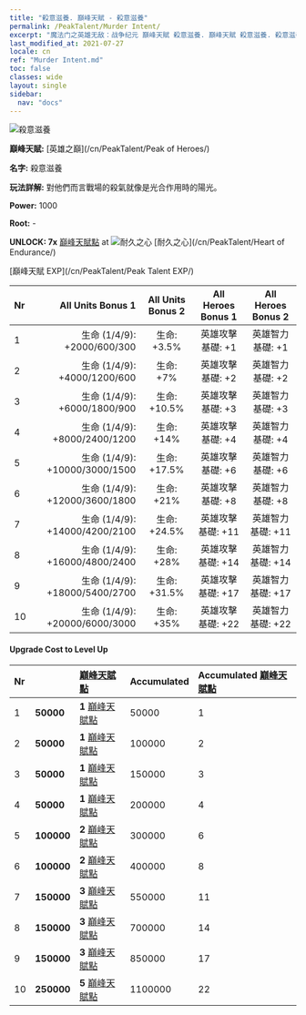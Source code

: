 ```yaml
---
title: "殺意滋養. 巔峰天賦 - 殺意滋養"
permalink: /PeakTalent/Murder Intent/
excerpt: "魔法门之英雄无敌：战争纪元 巔峰天賦 殺意滋養. 巔峰天賦 殺意滋養. 殺意滋養"
last_modified_at: 2021-07-27
locale: cn
ref: "Murder Intent.md"
toc: false
classes: wide
layout: single
sidebar:
  nav: "docs"
---
```


  ![殺意滋養](/images/pt/talent_1007.png)

  **巔峰天賦:** [英雄之巔](/cn/PeakTalent/Peak of Heroes/)

  **名字:** 殺意滋養

  **玩法詳解:** 對他們而言戰場的殺氣就像是光合作用時的陽光。

  **Power:** 1000

  **Root:** -

  **UNLOCK: 7x** [巔峰天賦點](/cn/Items/con_934/) at ![耐久之心](/images/pt/talent_1002.png) [耐久之心](/cn/PeakTalent/Heart of Endurance/)

  [巔峰天賦 EXP](/cn/PeakTalent/Peak Talent EXP/)

  | Nr | All Units Bonus 1 | All Units Bonus 2 | All Heroes Bonus 1 | All Heroes Bonus 2 |
  |:---|--------------:|:-------------:|:-------------:|:-------------:|
  | 1 | 生命 (1/4/9): +2000/600/300 | 生命: +3.5% | 英雄攻擊基礎: +1 | 英雄智力基礎: +1 |
  | 2 | 生命 (1/4/9): +4000/1200/600 | 生命: +7% | 英雄攻擊基礎: +2 | 英雄智力基礎: +2 |
  | 3 | 生命 (1/4/9): +6000/1800/900 | 生命: +10.5% | 英雄攻擊基礎: +3 | 英雄智力基礎: +3 |
  | 4 | 生命 (1/4/9): +8000/2400/1200 | 生命: +14% | 英雄攻擊基礎: +4 | 英雄智力基礎: +4 |
  | 5 | 生命 (1/4/9): +10000/3000/1500 | 生命: +17.5% | 英雄攻擊基礎: +6 | 英雄智力基礎: +6 |
  | 6 | 生命 (1/4/9): +12000/3600/1800 | 生命: +21% | 英雄攻擊基礎: +8 | 英雄智力基礎: +8 |
  | 7 | 生命 (1/4/9): +14000/4200/2100 | 生命: +24.5% | 英雄攻擊基礎: +11 | 英雄智力基礎: +11 |
  | 8 | 生命 (1/4/9): +16000/4800/2400 | 生命: +28% | 英雄攻擊基礎: +14 | 英雄智力基礎: +14 |
  | 9 | 生命 (1/4/9): +18000/5400/2700 | 生命: +31.5% | 英雄攻擊基礎: +17 | 英雄智力基礎: +17 |
  | 10 | 生命 (1/4/9): +20000/6000/3000 | 生命: +35% | 英雄攻擊基礎: +22 | 英雄智力基礎: +22 |


#### Upgrade Cost to Level Up

  | Nr | <i class="fas fa-coins"/> | [巔峰天賦點](/cn/Items/con_934/) | Accumulated <i class="fas fa-coins"/> | Accumulated [巔峰天賦點](/cn/Items/con_934/) |
  |:---|:--------------|:-------------|:-------------|:-------------|
  | 1 | **50000** | **1** [巔峰天賦點](/cn/Items/con_934/) | 50000 | 1 |
  | 2 | **50000** | **1** [巔峰天賦點](/cn/Items/con_934/) | 100000 | 2 |
  | 3 | **50000** | **1** [巔峰天賦點](/cn/Items/con_934/) | 150000 | 3 |
  | 4 | **50000** | **1** [巔峰天賦點](/cn/Items/con_934/) | 200000 | 4 |
  | 5 | **100000** | **2** [巔峰天賦點](/cn/Items/con_934/) | 300000 | 6 |
  | 6 | **100000** | **2** [巔峰天賦點](/cn/Items/con_934/) | 400000 | 8 |
  | 7 | **150000** | **3** [巔峰天賦點](/cn/Items/con_934/) | 550000 | 11 |
  | 8 | **150000** | **3** [巔峰天賦點](/cn/Items/con_934/) | 700000 | 14 |
  | 9 | **150000** | **3** [巔峰天賦點](/cn/Items/con_934/) | 850000 | 17 |
  | 10 | **250000** | **5** [巔峰天賦點](/cn/Items/con_934/) | 1100000 | 22 |
